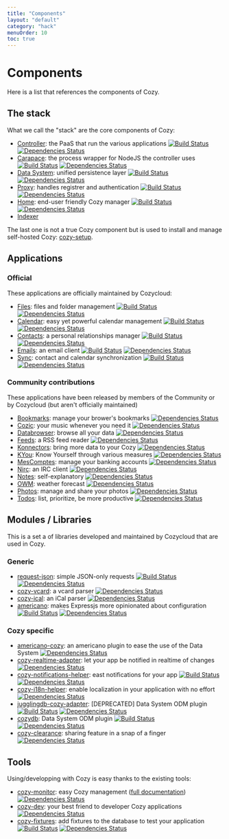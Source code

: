 ```yaml
---
title: "Components"
layout: "default"
category: "hack"
menuOrder: 10
toc: true
---
```


# Components

Here is a list that references the components of Cozy.

## The stack
What we call the "stack" are the core components of Cozy:

* [Controller](https://github.com/cozy/cozy-controller): the PaaS that run the various applications [![Build Status](https://travis-ci.org/cozy/cozy-controller.png?branch=master)](https://travis-ci.org/cozy/cozy-controller) [![Dependencies Status](https://david-dm.org/cozy/cozy-controller.png)](https://david-dm.org/cozy/cozy-controller)
* [Carapace](https://github.com/cozy/cozy-controller-carapace): the process wrapper for NodeJS the controller uses [![Build Status](https://travis-ci.org/cozy/cozy-controller-carapace.png?branch=master)](https://travis-ci.org/cozy/cozy-controller-carapace) [![Dependencies Status](https://david-dm.org/cozy/cozy-controller-carapace.png)](https://david-dm.org/cozy/cozy-controller-carapace)
* [Data System](https://github.com/cozy/cozy-data-system): unified persistence layer [![Build Status](https://travis-ci.org/cozy/cozy-data-system.png?branch=master)](https://travis-ci.org/cozy/cozy-data-system) [![Dependencies Status](https://david-dm.org/cozy/cozy-data-system.png)](https://david-dm.org/cozy/cozy-data-system)
* [Proxy](https://github.com/cozy/cozy-proxy): handles registrer and authentication [![Build Status](https://travis-ci.org/cozy/cozy-proxy.png?branch=master)](https://travis-ci.org/cozy/cozy-proxy) [![Dependencies Status](https://david-dm.org/cozy/cozy-proxy.png)](https://david-dm.org/cozy/cozy-proxy)
* [Home](https://github.com/cozy/cozy-home): end-user friendly Cozy manager [![Build Status](https://travis-ci.org/cozy/cozy-home.png?branch=master)](https://travis-ci.org/cozy/cozy-home) [![Dependencies Status](https://david-dm.org/cozy/cozy-home.png)](https://david-dm.org/cozy/cozy-home)
* [Indexer](https://github.com/cozy/cozy-data-indexer)

The last one is not a true Cozy component but is used to install and manage self-hosted Cozy: [cozy-setup](https://github.com/cozy/cozy-setup).

## Applications

### Official
These applications are officially maintained by Cozycloud:

* [Files](https://github.com/cozy/cozy-files): files and folder management [![Build Status](https://travis-ci.org/cozy/cozy-files.png?branch=master)](https://travis-ci.org/cozy/cozy-files) [![Dependencies Status](https://david-dm.org/cozy/cozy-files.png)](https://david-dm.org/cozy/cozy-files)
* [Calendar](https://github.com/cozy/cozy-calendar): easy yet powerful calendar management [![Build Status](https://travis-ci.org/cozy/cozy-calendar.png?branch=master)](https://travis-ci.org/cozy/cozy-calendar) [![Dependencies Status](https://david-dm.org/cozy/cozy-calendar.png)](https://david-dm.org/cozy/cozy-calendar)
* [Contacts](https://github.com/cozy/cozy-contacts): a personal relationships manager [![Build Status](https://travis-ci.org/cozy/cozy-contacts.png?branch=master)](https://travis-ci.org/cozy/cozy-contacts) [![Dependencies Status](https://david-dm.org/cozy/cozy-contacts.png)](https://david-dm.org/cozy/cozy-contacts)
* [Emails](https://github.com/cozy/cozy-emails): an email client [![Build Status](https://travis-ci.org/cozy/cozy-emails.png?branch=master)](https://travis-ci.org/cozy/cozy-emails) [![Dependencies Status](https://david-dm.org/cozy/cozy-emails.png)](https://david-dm.org/cozy/cozy-emails)
* [Sync](https://github.com/cozy/cozy-sync): contact and calendar synchronization [![Build Status](https://travis-ci.org/cozy/cozy-sync.png?branch=master)](https://travis-ci.org/cozy/cozy-sync) [![Dependencies Status](https://david-dm.org/cozy/cozy-sync.png)](https://david-dm.org/cozy/cozy-sync)

### Community contributions
These applications have been released by members of the Community or by Cozycloud (but aren't officially maintained)

* [Bookmarks](https://github.com/Piour/cozy-bookmarks): manage your brower's bookmarks [![Dependencies Status](https://david-dm.org/Piour/cozy-bookmarks.png)](https://david-dm.org/Piour/cozy-bookmarks)
* [Cozic](https://github.com/rdubigny/cozy-music): your music whenever you need it [![Dependencies Status](https://david-dm.org/rdubigny/cozy-music.png)](https://david-dm.org/rdubigny/cozy-music)
* [Databrowser](https://github.com/n-a-n/cozy-databrowser): browse all your data [![Dependencies Status](https://david-dm.org/n-a-n/cozy-databrowser.png)](https://david-dm.org/n-a-n/cozy-databrowser)
* [Feeds](https://github.com/Piour/cozy-feeds): a RSS feed reader [![Dependencies Status](https://david-dm.org/Piour/cozy-feeds.png)](https://david-dm.org/Piour/cozy-feeds)
* [Konnectors](https://github.com/frankrousseau/konnectors): bring more data to your Cozy [![Dependencies Status](https://david-dm.org/frankrousseau/konnectors.png)](https://david-dm.org/frankrousseau/konnectors)
* [KYou](https://github.com/frankrousseau/kyou): Know Yourself through various measures [![Dependencies Status](https://david-dm.org/frankrousseau/kyou.png)](https://david-dm.org/frankrousseau/kyou)
* [MesComptes](https://github.com/seeker89/cozy-pfm): manage your banking accounts [![Dependencies Status](https://david-dm.org/seeker89/cozy-pfm.png)](https://david-dm.org/seeker89/cozy-pfm)
* [Nirc](https://github.com/frankrousseau/cozy-nirc): an IRC client [![Dependencies Status](https://david-dm.org/frankrousseau/cozy-nirc.png)](https://david-dm.org/frankrousseau/cozy-nirc)
* [Notes](https://github.com/cozy/cozy-notes): self-explanatory [![Dependencies Status](https://david-dm.org/cozy/cozy-notes.png)](https://david-dm.org/cozy/cozy-notes)
* [OWM](https://github.com/Piour/piour-cozy-owm): weather forecast [![Dependencies Status](https://david-dm.org/Piour/piour-cozy-owm.png)](https://david-dm.org/Piour/piour-cozy-owm)
* [Photos](https://github.com/cozy/cozy-photos): manage and share your photos [![Dependencies Status](https://david-dm.org/cozy/cozy-photos.png)](https://david-dm.org/cozy/cozy-photos)
* [Todos](https://github.com/cozy/cozy-todos): list, prioritize, be more productive [![Dependencies Status](https://david-dm.org/cozy/cozy-todos.png)](https://david-dm.org/cozy/cozy-todos)


## Modules / Libraries
This is a set a of libraries developed and maintained by Cozycloud that are used in Cozy.

### Generic
* [request-json](https://github.com/cozy/request-json): simple JSON-only requests [![Build Status](https://travis-ci.org/cozy/request-json.png?branch=master)](https://travis-ci.org/cozy/request-json) [![Dependencies Status](https://david-dm.org/cozy/request-json.png)](https://david-dm.org/cozy/request-json)
* [cozy-vcard](https://github.com/cozy/cozy-vcard): a vcard parser [![Dependencies Status](https://david-dm.org/cozy/cozy-vcard.png)](https://david-dm.org/cozy/cozy-vcard)
* [cozy-ical](https://github.com/cozy/cozy-ical): an iCal parser [![Dependencies Status](https://david-dm.org/cozy/cozy-ical.png)](https://david-dm.org/cozy/cozy-ical)
* [americano](https://github.com/cozy/americano): makes Expressjs more opinionated about configuration [![Build Status](https://travis-ci.org/cozy/americano.png?branch=master)](https://travis-ci.org/cozy/americano) [![Dependencies Status](https://david-dm.org/cozy/americano.png)](https://david-dm.org/cozy/americano)

### Cozy specific
* [americano-cozy](https://github.com/cozy/americano-cozy): an americano plugin to ease the use of the Data System [![Dependencies Status](https://david-dm.org/cozy/americano-cozy.png)](https://david-dm.org/cozy/americano-cozy)
* [cozy-realtime-adapter](https://github.com/cozy/cozy-realtime-adapter): let your app be notified in realtime of changes [![Dependencies Status](https://david-dm.org/cozy/cozy-realtime-adapter.png)](https://david-dm.org/cozy/cozy-realtime-adapter)
* [cozy-notifications-helper](https://github.com/cozy/cozy-notifications-helper): east notifications for your app [![Build Status](https://travis-ci.org/cozy/cozy-notifications-helper.png?branch=master)](https://travis-ci.org/cozy/cozy-notifications-helper) [![Dependencies Status](https://david-dm.org/cozy/cozy-notifications-helper.png)](https://david-dm.org/cozy/cozy-notifications-helper)
* [cozy-i18n-helper](https://github.com/cozy/cozy-i18n-helper): enable localization in your application with no effort [![Dependencies Status](https://david-dm.org/cozy/cozy-i18n-helper.png)](https://david-dm.org/cozy/cozy-i18n-helper)
* [jugglingdb-cozy-adapter](https://github.com/cozy/jugglingdb-cozy-adapter): [DEPRECATED] Data System ODM plugin [![Build Status](https://travis-ci.org/cozy/jugglingdb-cozy-adapter.png?branch=master)](https://travis-ci.org/cozy/jugglingdb-cozy-adapter) [![Dependencies Status](https://david-dm.org/cozy/jugglingdb-cozy-adapter.png)](https://david-dm.org/cozy/jugglingdb-cozy-adapter)
* [cozydb](https://github.com/aenario/cozydb): Data System ODM plugin [![Build Status](https://travis-ci.org/aenario/cozydb.png?branch=master)](https://travis-ci.org/aenario/cozydb) [![Dependencies Status](https://david-dm.org/aenario/cozydb.png)](https://david-dm.org/aenario/cozydb)
* [cozy-clearance](https://github.com/aenario/cozy-clearance): sharing feature in a snap of a finger [![Dependencies Status](https://david-dm.org/aenario/cozy-clearance.png)](https://david-dm.org/aenario/cozy-clearance)

## Tools
Using/developping with Cozy is easy thanks to the existing tools:

* [cozy-monitor](https://github.com/cozy/cozy-monitor): easy Cozy management ([full documentation](/host/manage.html)) [![Dependencies Status](https://david-dm.org/cozy/cozy-monitor.png)](https://david-dm.org/cozy/cozy-monitor)
* [cozy-dev](https://github.com/cozy/cozy-dev): your best friend to developer Cozy applications [![Dependencies Status](https://david-dm.org/cozy/cozy-dev.png)](https://david-dm.org/cozy/cozy-dev)
* [cozy-fixtures](https://github.com/cozy/cozy-fixtures): add fixtures to the database to test your application [![Build Status](https://travis-ci.org/cozy/cozy-fixtures.png?branch=master)](https://travis-ci.org/cozy/cozy-fixtures) [![Dependencies Status](https://david-dm.org/cozy/cozy-fixtures.png)](https://david-dm.org/cozy/cozy-fixtures)

